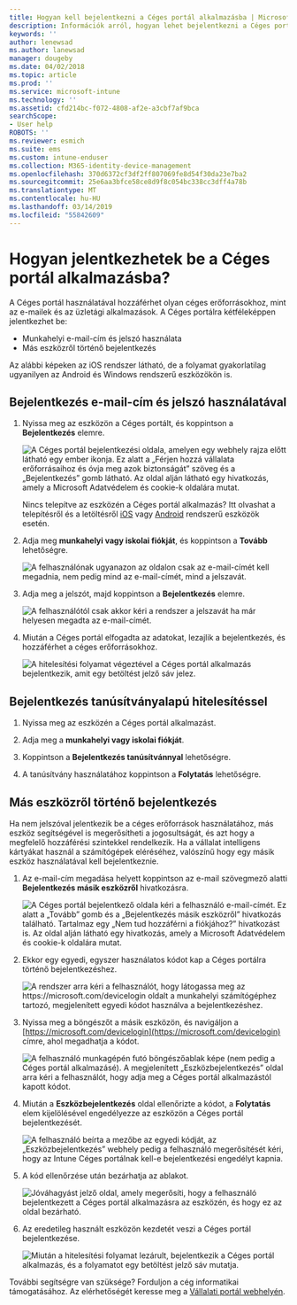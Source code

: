 ```yaml
---
title: Hogyan kell bejelentkezni a Céges portál alkalmazásba | Microsoft Docs
description: Információk arról, hogyan lehet bejelentkezni a Céges portál alkalmazásba különféle platformokon.
keywords: ''
author: lenewsad
ms.author: lanewsad
manager: dougeby
ms.date: 04/02/2018
ms.topic: article
ms.prod: ''
ms.service: microsoft-intune
ms.technology: ''
ms.assetid: cfd214bc-f072-4808-af2e-a3cbf7af9bca
searchScope:
- User help
ROBOTS: ''
ms.reviewer: esmich
ms.suite: ems
ms.custom: intune-enduser
ms.collection: M365-identity-device-management
ms.openlocfilehash: 370d6372cf3df2ff807069fe8d54f30da23e7ba2
ms.sourcegitcommit: 25e6aa3bfce58ce8d9f8c054bc338cc3dff4a78b
ms.translationtype: MT
ms.contentlocale: hu-HU
ms.lasthandoff: 03/14/2019
ms.locfileid: "55842609"
---
```

# <a name="how-do-i-sign-in-to-the-company-portal-app---user-story-1132123--"></a>Hogyan jelentkezhetek be a Céges portál alkalmazásba? <!--User Story 1132123-->

A Céges portál használatával hozzáférhet olyan céges erőforrásokhoz, mint az e-mailek és az üzletági alkalmazások. A Céges portálra kétféleképpen jelentkezhet be:

* Munkahelyi e-mail-cím és jelszó használata
* Más eszközről történő bejelentkezés

Az alábbi képeken az iOS rendszer látható, de a folyamat gyakorlatilag ugyanilyen az Android és Windows rendszerű eszközökön is.

## <a name="signing-in-with-your-email-address-and-password"></a>Bejelentkezés e-mail-cím és jelszó használatával

1. Nyissa meg az eszközön a Céges portált, és koppintson a **Bejelentkezés** elemre.

   ![A Céges portál bejelentkezési oldala, amelyen egy webhely rajza előtt látható egy ember ikonja. Ez alatt a „Férjen hozzá vállalata erőforrásaihoz és óvja meg azok biztonságát” szöveg és a „Bejelentkezés” gomb látható. Az oldal alján látható egy hivatkozás, amely a Microsoft Adatvédelem és cookie-k oldalára mutat.](/intune-user-help/media/cp_ios_aad_signin_after_1804_001.png)

   Nincs telepítve az eszközén a Céges portál alkalmazás? Itt olvashat a telepítésről és a letöltésről [iOS](install-and-sign-in-to-the-intune-company-portal-app-ios.md) vagy [Android](install-the-company-portal-app-android.md) rendszerű eszközök esetén.

2. Adja meg **munkahelyi vagy iskolai fiókját**, és koppintson a **Tovább** lehetőségre.

   ![A felhasználónak ugyanazon az oldalon csak az e-mail-címét kell megadnia, nem pedig mind az e-mail-címét, mind a jelszavát.](/intune-user-help/media/cp_ios_aad_signin_after_1804_002.png)

3. Adja meg a jelszót, majd koppintson a **Bejelentkezés** elemre.

   ![A felhasználótól csak akkor kéri a rendszer a jelszavát ha már helyesen megadta az e-mail-címét.](/intune-user-help/media/cp_ios_aad_signin_after_1804_003.png)

4. Miután a Céges portál elfogadta az adatokat, lezajlik a bejelentkezés, és hozzáférhet a céges erőforrásokhoz.   

   ![A hitelesítési folyamat végeztével a Céges portál alkalmazás bejelentkezik, amit egy betöltést jelző sáv jelez.](/intune-user-help/media/cp_ios_aad_signin_after_1804_004.png)

## <a name="signing-in-with-certificate-based-authentication"></a>Bejelentkezés tanúsítványalapú hitelesítéssel

1.  Nyissa meg az eszközén a Céges portál alkalmazást.

2.  Adja meg a **munkahelyi vagy iskolai fiókját**.

3.  Koppintson a **Bejelentkezés tanúsítvánnyal** lehetőségre.

4.  A tanúsítvány használatához koppintson a **Folytatás** lehetőségre.

## <a name="signing-in-from-another-device"></a>Más eszközről történő bejelentkezés

Ha nem jelszóval jelentkezik be a céges erőforrások használatához, más eszköz segítségével is megerősítheti a jogosultságát, és azt hogy a megfelelő hozzáférési szintekkel rendelkezik. Ha a vállalat intelligens kártyákat használ a számítógépek eléréséhez, valószínű hogy egy másik eszköz használatával kell bejelentkeznie.

1. Az e-mail-cím megadása helyett koppintson az e-mail szövegmező alatti **Bejelentkezés másik eszközről** hivatkozásra.

   ![A Céges portál bejelentkező oldala kéri a felhasználó e-mail-címét.  Ez alatt a „Tovább” gomb és a „Bejelentkezés másik eszközről” hivatkozás található. Tartalmaz egy „Nem tud hozzáférni a fiókjához?” hivatkozást is. Az oldal alján látható egy hivatkozás, amely a Microsoft Adatvédelem és cookie-k oldalára mutat.](/intune-user-help/media/cp_ios_aad_signin_after_1804_005.png)

2. Ekkor egy egyedi, egyszer használatos kódot kap a Céges portálra történő bejelentkezéshez.

   ![A rendszer arra kéri a felhasználót, hogy látogassa meg az https://microsoft.com/devicelogin oldalt a munkahelyi számítógéphez tartozó, megjelenített egyedi kódot használva a bejelentkezéshez.](/intune-user-help/media/cp_ios_aad_signin_after_1804_006.png)

3. Nyissa meg a böngészőt a másik eszközön, és navigáljon a [https://microsoft.com/devicelogin](https://microsoft.com/devicelogin) címre, ahol megadhatja a kódot.

   ![A felhasználó munkagépén futó böngészőablak képe (nem pedig a Céges portál alkalmazásé). A megjelenített „Eszközbejelentkezés” oldal arra kéri a felhasználót, hogy adja meg a Céges portál alkalmazástól kapott kódot.](/intune/media/cp_ios_aad_signin_from_another_device_after_1704_004.png)

4. Miután a **Eszközbejelentkezés** oldal ellenőrizte a kódot, a __Folytatás__ elem kijelölésével engedélyezze az eszközön a Céges portál bejelentkezését.

   ![A felhasználó beírta a mezőbe az egyedi kódját, az „Eszközbejelentkezés” webhely pedig a felhasználó megerősítését kéri, hogy az Intune Céges portálnak kell-e bejelentkezési engedélyt kapnia.](/intune/media/cp_ios_aad_signin_from_another_device_after_1704_005.png)

5. A kód ellenőrzése után bezárhatja az ablakot.

   ![Jóváhagyást jelző oldal, amely megerősíti, hogy a felhasználó bejelentkezett a Céges portál alkalmazásra az eszközén, és hogy ez az oldal bezárható.](/intune/media/cp_ios_aad_signin_from_another_device_after_1704_006.png)

6. Az eredetileg használt eszközön kezdetét veszi a Céges portál bejelentkezése.

   ![Miután a hitelesítési folyamat lezárult, bejelentkezik a Céges portál alkalmazás, és a folyamatot egy betöltést jelző sáv mutatja.](/intune-user-help/media/cp_ios_aad_signin_after_1804_007.png)

További segítségre van szüksége? Forduljon a cég informatikai támogatásához. Az elérhetőségét keresse meg a [Vállalati portál webhelyén](https://go.microsoft.com/fwlink/?linkid=2010980).

